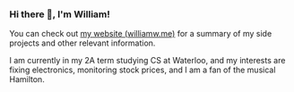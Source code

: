 ### Hi there 👋, I'm William!

You can check out [my website (williamw.me)](https://williamuw.github.io "My Personal Website") for a summary of my side projects and other relevant information.

I am currently in my 2A term studying CS at Waterloo, and my interests are fixing electronics, monitoring stock prices, and I am a fan of the musical Hamilton.

<!--
**WilliamUW/WilliamUW** is a ✨ _special_ ✨ repository because its `README.md` (this file) appears on your GitHub profile.

Here are some ideas to get you started:

- 🔭 I’m currently working on ...
- 🌱 I’m currently learning ...
- 👯 I’m looking to collaborate on ...
- 🤔 I’m looking for help with ...
- 💬 Ask me about ...
- 📫 How to reach me: ...
- 😄 Pronouns: ...
- ⚡ Fun fact: ...
-->
